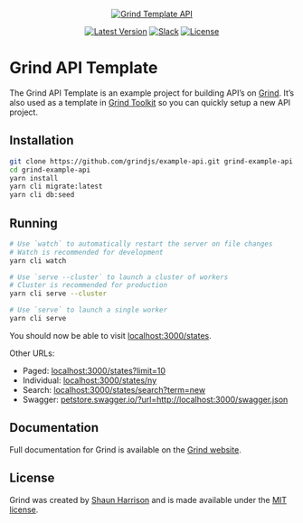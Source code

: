<p align="center"><a href="https://grind.rocks"><img src="https://assets.grind.rocks/docs/img/grind-template-api.svg" alt="Grind Template API" /></a></p>

<p align="center">
<a href=".https://github.com/grindjs/grindjs/tree/master/starters/api"><img src="https://img.shields.io/github/tag/grindjs/example-api.svg" alt="Latest Version"></a>
<a href="https://chat.grind.rocks"><img src="https://chat.grind.rocks/badge.svg" alt="Slack"></a>
<a href="https://github.com/grindjs/grindjs/tree/master/starters/api"><img src="https://img.shields.io/badge/License-MIT-blue.svg" alt="License"></a>
</p>

# Grind API Template

The Grind API Template is an example project for building API’s on [Grind](https://github.com/grindjs/grindjs). It’s also used as a template in [Grind Toolkit](https://github.com/grindjs/grindjs/tree/master/packages/toolkit) so you can quickly setup a new API project.

## Installation

```bash
git clone https://github.com/grindjs/example-api.git grind-example-api
cd grind-example-api
yarn install
yarn cli migrate:latest
yarn cli db:seed
```

## Running

```bash
# Use `watch` to automatically restart the server on file changes
# Watch is recommended for development
yarn cli watch

# Use `serve --cluster` to launch a cluster of workers
# Cluster is recommended for production
yarn cli serve --cluster

# Use `serve` to launch a single worker
yarn cli serve
```

You should now be able to visit [localhost:3000/states](http://localhost:3000/states).

Other URLs:

- Paged: [localhost:3000/states?limit=10](http://localhost:3000/states?limit=10)
- Individual: [localhost:3000/states/ny](http://localhost:3000/states/ny)
- Search: [localhost:3000/states/search?term=new](http://localhost:3000/states/search?term=new)
- Swagger: [petstore.swagger.io/?url=http://localhost:3000/swagger.json](http://petstore.swagger.io/?url=http://localhost:3000/swagger.json)

## Documentation

Full documentation for Grind is available on the [Grind website](https://grind.rocks/).

## License

Grind was created by [Shaun Harrison](https://github.com/shnhrrsn) and is made available under the [MIT license](LICENSE).
